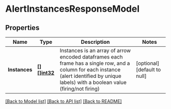 # AlertInstancesResponseModel

## Properties
Name | Type | Description | Notes
------------ | ------------- | ------------- | -------------
**Instances** | [**[][]int32**](array.md) | Instances is an array of arrow encoded dataframes each frame has a single row, and a column for each instance (alert identified by unique labels) with a boolean value (firing/not firing) | [optional] [default to null]

[[Back to Model list]](../README.md#documentation-for-models) [[Back to API list]](../README.md#documentation-for-api-endpoints) [[Back to README]](../README.md)


